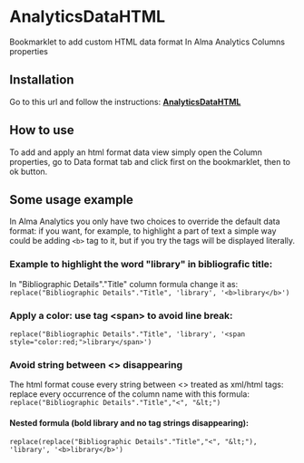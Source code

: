 # AnalyticsDataHTML
Bookmarklet to add custom HTML data format In Alma Analytics Columns properties

## Installation
Go to this url and follow the instructions: <b>[AnalyticsDataHTML](https://bediniupi.github.io/AnalyticsDataHTML/bookmarklet.html)</b>

## How to use
To add and apply an html format data view simply open the Column properties, go to Data format tab and click first on the bookmarklet, then to ok button.

## Some usage example
In Alma Analytics you only have two choices to override the default data format: if you want, for example, to highlight a part of text a simple way could be adding `<b>` tag to it, but if you try the tags will be displayed literally.
### Example to highlight the word "library" in bibliografic title:
In "Bibliographic Details"."Title" column formula change it as:
  `replace("Bibliographic Details"."Title", 'library', '<b>library</b>')`
### Apply a color: use tag &lt;span&gt; to avoid line break:
  `replace("Bibliographic Details"."Title", 'library', '<span style="color:red;">library</span>')`
### Avoid string between <> disappearing 
The html format couse every string between <> treated as xml/html tags: replace every occurrence of the column name with this formula:
`replace("Bibliographic Details"."Title","<", "&lt;")`
#### Nested formula (bold library and no tag strings disappearing):
`replace(replace("Bibliographic Details"."Title","<", "&lt;"), 'library', '<b>library</b>')`
